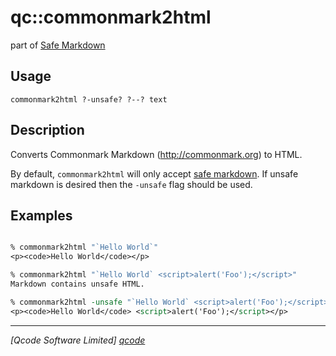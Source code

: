 qc::commonmark2html
===========

part of [Safe Markdown](../safe-html-markdown.md)

Usage
-----
`commonmark2html ?-unsafe? ?--? text`

Description
-----------
Converts Commonmark Markdown (http://commonmark.org) to  HTML.

By default, `commonmark2html` will only accept [safe markdown]. If unsafe markdown is desired then the `-unsafe` flag should be used.

Examples
--------
```tcl

% commonmark2html "`Hello World`"
<p><code>Hello World</code></p>

% commonmark2html "`Hello World` <script>alert('Foo');</script>"
Markdown contains unsafe HTML.

% commonmark2html -unsafe "`Hello World` <script>alert('Foo');</script>"
<p><code>Hello World</code> <script>alert('Foo');</script></p>

```

----------------------------------
*[Qcode Software Limited] [qcode]*

[qcode]: http://www.qcode.co.uk "Qcode Software"
[safe markdown]: ../safe-html-markdown.md